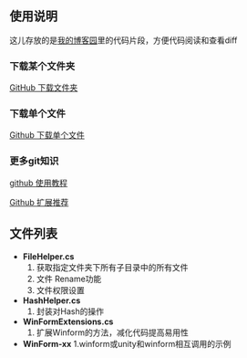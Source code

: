 ## 使用说明
这儿存放的是[我的博客园](http://www.cnblogs.com/zhaoqingqing/)里的代码片段，方便代码阅读和查看diff
### 下载某个文件夹
[GitHub 下载文件夹](http://www.cnblogs.com/zhaoqingqing/p/5558253.html)
### 下载单个文件
[Github 下载单个文件](http://www.cnblogs.com/zhaoqingqing/p/5534827.html)
### 更多git知识
[github 使用教程](http://www.cnblogs.com/zhaoqingqing/p/5604824.html)

[Github 扩展推荐](http://www.cnblogs.com/zhaoqingqing/p/5559178.html)

## 文件列表
-	**FileHelper.cs**
	1. 获取指定文件夹下所有子目录中的所有文件 
	2. 文件 Rename功能 
	3. 文件权限设置
-	**HashHelper.cs**
	1. 封装对Hash的操作
-	**WinFormExtensions.cs**
	1. 扩展Winform的方法，减化代码提高易用性	
-	**WinForm-xx**
	1.winform或unity和winform相互调用的示例